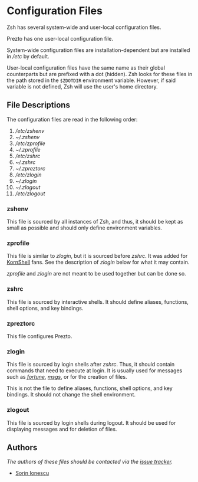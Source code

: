 # Configuration Files

Zsh has several system-wide and user-local configuration files.

Prezto has one user-local configuration file.

System-wide configuration files are installation-dependent but are installed
in */etc* by default.

User-local configuration files have the same name as their global counterparts
but are prefixed with a dot (hidden). Zsh looks for these files in the path
stored in the `$ZDOTDIR` environment variable. However, if said variable is
not defined, Zsh will use the user's home directory.

## File Descriptions

The configuration files are read in the following order:

01. */etc/zshenv*
02. *~/.zshenv*
03. */etc/zprofile*
04. *~/.zprofile*
05. */etc/zshrc*
06. *~/.zshrc*
07. *~/.zpreztorc*
08. */etc/zlogin*
09. *~/.zlogin*
10. *~/.zlogout*
11. */etc/zlogout*

### zshenv

This file is sourced by all instances of Zsh, and thus, it should be kept as
small as possible and should only define environment variables.

### zprofile

This file is similar to *zlogin*, but it is sourced before *zshrc*. It was added
for [KornShell][1] fans. See the description of *zlogin* below for what it may
contain.

*zprofile* and *zlogin* are not meant to be used together but can be done so.

### zshrc

This file is sourced by interactive shells. It should define aliases, functions,
shell options, and key bindings.

### zpreztorc

This file configures Prezto.

### zlogin

This file is sourced by login shells after *zshrc*. Thus, it should contain
commands that need to execute at login. It is usually used for messages such as
[*fortune*][2], [*msgs*][3], or for the creation of files.

This is not the file to define aliases, functions, shell options, and key
bindings. It should not change the shell environment.

### zlogout

This file is sourced by login shells during logout. It should be used for
displaying messages and for deletion of files.

## Authors

*The authors of these files should be contacted via the [issue tracker][4].*

- [Sorin Ionescu](https://github.com/sorin-ionescu)

[1]: https://www.kornshell.com
[2]: https://en.wikipedia.org/wiki/Fortune_(Unix)
[3]: https://www.manpagez.com/man/1/msgs
[4]: https://github.com/sorin-ionescu/prezto/issues
